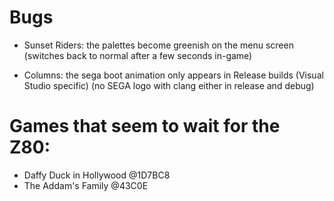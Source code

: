 # Bugs

- Sunset Riders: the palettes become greenish on the menu screen
                 (switches back to normal after a few seconds in-game)

- Columns: the sega boot animation only appears in Release builds (Visual Studio specific)
           (no SEGA logo with clang either in release and debug)


# Games that seem to wait for the Z80:

- Daffy Duck in Hollywood @1D7BC8
- The Addam's Family @43C0E
